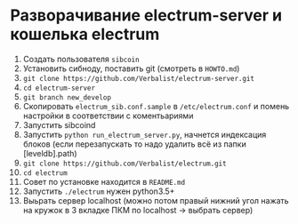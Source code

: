 # Разворачивание electrum-server и кошелька electrum 

1. Создать пользователя `sibcoin`
2. Установить сибноду, поставить git (смотреть в `HOWTO.md`)
3. `git clone https://github.com/Verbalist/electrum-server.git`
4. `cd electrum-server`
5. `git branch new_develop`    
6. Скопировать `electrum_sib.conf.sample` в `/etc/electrum.conf` и помень настройки в соответствии с коментьариями
7. Запустить sibcoind
8. Запустить `python run_electrum_server.py`, начнется индексация блоков (если перезапускать то надо удалить всё из папки [leveldb].path)
9. `git clone https://github.com/Verbalist/electrum.git`
10. `cd electrum`
11. Совет по установке находится в `README.md`
12. Запустить `./electrum` нужен python3.5+
13. Выьрать сервер localhost (можно потом правый нижний угол нажать на кружок в 3 вкладке ПКМ по localhost -> выбрать сервер)
